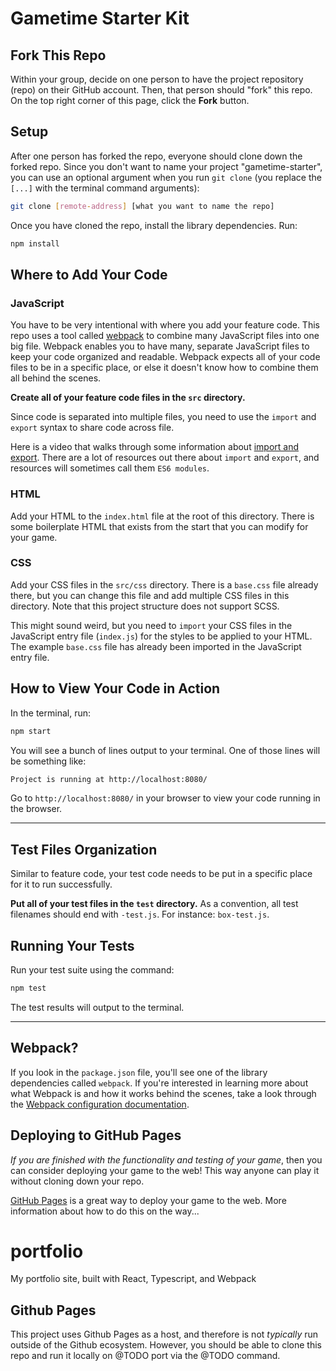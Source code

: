 # Gametime Starter Kit

## Fork This Repo

Within your group, decide on one person to have the project repository (repo) on their GitHub account. Then, that person should "fork" this repo. On the top right corner of this page, click the **Fork** button.

## Setup

After one person has forked the repo, everyone should clone down the forked repo. Since you don't want to name your project "gametime-starter", you can use an optional argument when you run `git clone` (you replace the `[...]` with the terminal command arguments):

```bash
git clone [remote-address] [what you want to name the repo]
```

Once you have cloned the repo, install the library dependencies. Run:

```bash
npm install
```

## Where to Add Your Code

### JavaScript

You have to be very intentional with where you add your feature code. This repo uses a tool called [webpack](https://webpack.js.org/) to combine many JavaScript files into one big file. Webpack enables you to have many, separate JavaScript files to keep your code organized and readable. Webpack expects all of your code files to be in a specific place, or else it doesn't know how to combine them all behind the scenes.

**Create all of your feature code files in the `src` directory.**

Since code is separated into multiple files, you need to use the `import` and `export` syntax to share code across file.

Here is a video that walks through some information about [import and export](https://www.youtube.com/watch?v=_3oSWwapPKQ). There are a lot of resources out there about `import` and `export`, and resources will sometimes call them `ES6 modules`.

### HTML

Add your HTML to the `index.html` file at the root of this directory. There is some boilerplate HTML that exists from the start that you can modify for your game.

### CSS

Add your CSS files in the `src/css` directory. There is a `base.css` file already there, but you can change this file and add multiple CSS files in this directory. Note that this project structure does not support SCSS.

This might sound weird, but you need to `import` your CSS files in the JavaScript entry file (`index.js`) for the styles to be applied to your HTML. The example `base.css` file has already been imported in the JavaScript entry file.

## How to View Your Code in Action

In the terminal, run:

```bash
npm start
```

You will see a bunch of lines output to your terminal. One of those lines will be something like:

```bash
Project is running at http://localhost:8080/
```

Go to `http://localhost:8080/` in your browser to view your code running in the browser.

---

## Test Files Organization

Similar to feature code, your test code needs to be put in a specific place for it to run successfully.

**Put all of your test files in the `test` directory.** As a convention, all test filenames should end with `-test.js`. For instance: `box-test.js`.

## Running Your Tests

Run your test suite using the command:

```bash
npm test
```

The test results will output to the terminal.

---

## Webpack?

If you look in the `package.json` file, you'll see one of the library dependencies called `webpack`. If you're interested in learning more about what Webpack is and how it works behind the scenes, take a look through the [Webpack configuration documentation](https://webpack.js.org/concepts/).

## Deploying to GitHub Pages

_If you are finished with the functionality and testing of your game_, then you can consider deploying your game to the web! This way anyone can play it without cloning down your repo.

[GitHub Pages](https://pages.github.com/) is a great way to deploy your game to the web. More information about how to do this on the way...
# portfolio
My portfolio site, built with React, Typescript, and Webpack

## Github Pages
This project uses Github Pages as a host, and therefore is not _typically_ run outside of the Github ecosystem. However, you should be able to clone this repo and run it locally on @TODO port via the @TODO command.
